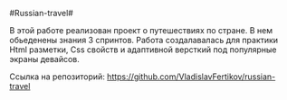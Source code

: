 #Russian-travel#

В этой работе реализован проект о путешествиях по стране. В нем обьеденены знания 3 спринтов. Работа создалавалась для практики Html разметки, Css свойств и адаптивной версткий под популярные экраны девайсов.

Ссылка на репозиторий:
https://github.com/VladislavFertikov/russian-travel
